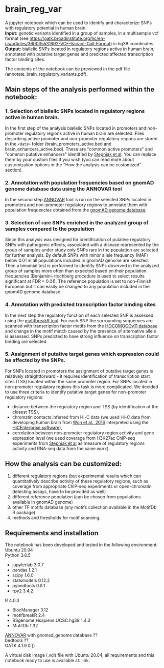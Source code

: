 # brain_reg_var
A jupyter notebook which can be used to identify and characterize SNPs with regulatory potential in human brain.  
**Input:** genetic variants identified in a group of samples, in a multisample vcf format (see https://gatk.broadinstitute.org/hc/en-us/articles/360035531692-VCF-Variant-Call-Format) in hg38 coordinates.  
**Output:** biallelic SNPs located in regulatory regions active in human brain, annotated with putative target genes and predicted affected transcription factor binding sites.  

The contents of the notebook can be previewed in the pdf file (annotate_brain_regulatory_variants.pdf).
 
## Main steps of the analysis performed within the notebook:
### 1. Selection of biallelic SNPs located in regulatory regions active in human brain.
In the first step of the analysis biallelic SNPs located in promoters and non-promoter regulatory regions active in human brain are selected. Files describing active promoter and non-promoter regulatory regions are stored in the `<data>` folder (brain_promoters_active.bed and brain_enhancers_active.bed). These are "common active promoters" and "common putative enhancers" identified by [Stepniak et al](https://www.biorxiv.org/content/10.1101/867861v2). You can replace them by your custom files if you wish (you can read more about customization options in the "How the analysis can be customized" section).
### 2. Annotation with population frequencies based on gnomAD genome database data using the ANNOVAR tool  
In the second step [ANNOVAR](https://annovar.openbioinformatics.org/en/latest/) tool is run on the selected SNPs located in promoters and non-promoter regulatory regions to annotate them with population frequencies obtained from the [gnomAD genome database](https://gnomad.broadinstitute.org/). 
### 3. Selection of rare SNPs enriched in the analyzed group of samples compared to the population 
Since this analysis was designed for identification of putative regulatory SNPs with pathogenic effects, associated with a disease represented by the group of samples under study only SNPs rare in the population are selected for further analysis. By default SNPs with minor allele frequency (MAF) below 0.01 in all populations included in gnomAD genome are selected. Then a binomial test is performed to identify SNPs observed in the analyzed group of samples more often than expected based on their population frequencies (Benjamini-Hochberg procedure is used to select results significant at FDR = 0.01). The reference population is set to non-Finnish European but it can easily be changed to any population included in the gnomAD genome database.
### 4. Annotation with predicted transcription factor binding sites
In the next step the regulatory function of each selected SNP is assessed using the [motifbreakR tool](https://www.bioconductor.org/packages/release/bioc/vignettes/motifbreakR/inst/doc/motifbreakR-vignette.html). For each SNP the surrounding sequences are scanned with transcription factor motifs from the [HOCOMOCOv11 database](https://hocomoco11.autosome.ru/) and change in the motif match caused by the presence of alternative allele is assessed. SNPs predicted to have strong influence on transcription factor binding are selected.  
### 5. Assignment of putative target genes which expression could be affected by the SNPs. 
For SNPs located in promoters the assignment of putative target genes is relatively straightforward - it requires identification of transcription start sites (TSS) located within the same promoter region. For SNPs located in non-promoter regulatory regions this task is more complicated. We decided to use three criteria to identify putative target genes for non-promoter regulatory regions:
* distance between the regulatory region and TSS (by identification of the closest TSS),
* chromatin contacts inferred from Hi-C data (we used Hi-C data from developing human brain from [Won et al., 2016](https://www.ncbi.nlm.nih.gov/pmc/articles/PMC5358922/) interpreted using the [HiCEnterprise software](https://peerj.com/preprints/27753/)),
* correlation between non-promoter regulatory region activity and gene expression level (we used coverage from H3K27ac ChIP-seq experiments from [Stepniak et al](https://www.biorxiv.org/content/10.1101/867861v2) as measure of regulatory regions activity and RNA-seq data from the same work).
## How the analysis can be customized:
1. different regulatory regions (but experimental results which can quantitatively describe activity of these regulatory regions, such as coverage from appropriate ChIP-seq experiments or open-chromatin detecting assays, have to be provided as well)
2. different reference population (can be chosen from populations available in gnomAD genome)
3. other TF motifs database (any motifs collection available in the MotifDb R package)
4. methods and thresholds for motif scanning.

## Requirements and installation
The notebook has been developed and tested in the following environment:
Ubuntu 20.04  
Python 3.8.5  
* jupyterlab 3.0.7  
* pandas 1.2.1  
* scipy 1.6.0 
* statsmodels 0.12.2 
* pybedtools 0.8.1 
* rpy2 3.4.2

R 4.0.3  
* BiocManager 3.12  
* motifbreakR  2.4  
* BSgenome.Hsapiens.UCSC.hg38 1.4.3
* MotifDb 1.32

[ANNOVAR](https://annovar.openbioinformatics.org/en/latest/user-guide/download/) with gnomad_genome database  ??  
bedtools  ??  
GATK 4.1.9.0 ()  




A virtual disk image (.vdi) file with Ubuntu 20.04, all requirements and this notebook ready to use is available at: link.


